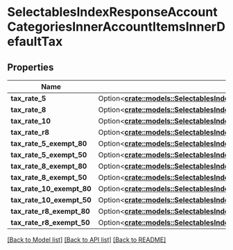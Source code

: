 # SelectablesIndexResponseAccountCategoriesInnerAccountItemsInnerDefaultTax

## Properties

Name | Type | Description | Notes
------------ | ------------- | ------------- | -------------
**tax_rate_5** | Option<[**crate::models::SelectablesIndexResponseAccountCategoriesInnerAccountItemsInnerDefaultTaxTaxRate5**](selectablesIndexResponse_account_categories_inner_account_items_inner_default_tax_tax_rate_5.md)> |  | [optional]
**tax_rate_8** | Option<[**crate::models::SelectablesIndexResponseAccountCategoriesInnerAccountItemsInnerDefaultTaxTaxRate8**](selectablesIndexResponse_account_categories_inner_account_items_inner_default_tax_tax_rate_8.md)> |  | [optional]
**tax_rate_10** | Option<[**crate::models::SelectablesIndexResponseAccountCategoriesInnerAccountItemsInnerDefaultTaxTaxRate10**](selectablesIndexResponse_account_categories_inner_account_items_inner_default_tax_tax_rate_10.md)> |  | [optional]
**tax_rate_r8** | Option<[**crate::models::SelectablesIndexResponseAccountCategoriesInnerAccountItemsInnerDefaultTaxTaxRateR8**](selectablesIndexResponse_account_categories_inner_account_items_inner_default_tax_tax_rate_r8.md)> |  | [optional]
**tax_rate_5_exempt_80** | Option<[**crate::models::SelectablesIndexResponseAccountCategoriesInnerAccountItemsInnerDefaultTaxTaxRate5Exempt80**](selectablesIndexResponse_account_categories_inner_account_items_inner_default_tax_tax_rate_5_exempt_80.md)> |  | [optional]
**tax_rate_5_exempt_50** | Option<[**crate::models::SelectablesIndexResponseAccountCategoriesInnerAccountItemsInnerDefaultTaxTaxRate5Exempt50**](selectablesIndexResponse_account_categories_inner_account_items_inner_default_tax_tax_rate_5_exempt_50.md)> |  | [optional]
**tax_rate_8_exempt_80** | Option<[**crate::models::SelectablesIndexResponseAccountCategoriesInnerAccountItemsInnerDefaultTaxTaxRate8Exempt80**](selectablesIndexResponse_account_categories_inner_account_items_inner_default_tax_tax_rate_8_exempt_80.md)> |  | [optional]
**tax_rate_8_exempt_50** | Option<[**crate::models::SelectablesIndexResponseAccountCategoriesInnerAccountItemsInnerDefaultTaxTaxRate8Exempt50**](selectablesIndexResponse_account_categories_inner_account_items_inner_default_tax_tax_rate_8_exempt_50.md)> |  | [optional]
**tax_rate_10_exempt_80** | Option<[**crate::models::SelectablesIndexResponseAccountCategoriesInnerAccountItemsInnerDefaultTaxTaxRate10Exempt80**](selectablesIndexResponse_account_categories_inner_account_items_inner_default_tax_tax_rate_10_exempt_80.md)> |  | [optional]
**tax_rate_10_exempt_50** | Option<[**crate::models::SelectablesIndexResponseAccountCategoriesInnerAccountItemsInnerDefaultTaxTaxRate10Exempt50**](selectablesIndexResponse_account_categories_inner_account_items_inner_default_tax_tax_rate_10_exempt_50.md)> |  | [optional]
**tax_rate_r8_exempt_80** | Option<[**crate::models::SelectablesIndexResponseAccountCategoriesInnerAccountItemsInnerDefaultTaxTaxRateR8Exempt80**](selectablesIndexResponse_account_categories_inner_account_items_inner_default_tax_tax_rate_r8_exempt_80.md)> |  | [optional]
**tax_rate_r8_exempt_50** | Option<[**crate::models::SelectablesIndexResponseAccountCategoriesInnerAccountItemsInnerDefaultTaxTaxRateR8Exempt50**](selectablesIndexResponse_account_categories_inner_account_items_inner_default_tax_tax_rate_r8_exempt_50.md)> |  | [optional]

[[Back to Model list]](../README.md#documentation-for-models) [[Back to API list]](../README.md#documentation-for-api-endpoints) [[Back to README]](../README.md)


